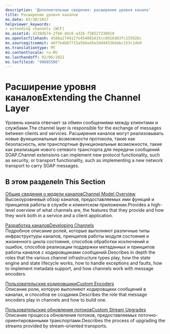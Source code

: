 ```yaml
---
description: 'Дополнительные сведения: расширение уровня канала'
title: Расширение уровня каналов
ms.date: 03/30/2017
helpviewer_keywords:
- extending channels [WCF]
ms.assetid: 4238db74-2fb6-4dc8-a326-f58527230810
ms.openlocfilehash: 4588a2749127e454801615cc8916d83fc15592bc
ms.sourcegitcommit: ddf7edb67715a5b9a45e3dd44536dabc153c1de0
ms.translationtype: MT
ms.contentlocale: ru-RU
ms.lasthandoff: 02/06/2021
ms.locfileid: "99685586"
---
```

# <a name="extending-the-channel-layer"></a><span data-ttu-id="cf5e5-103">Расширение уровня каналов</span><span class="sxs-lookup"><span data-stu-id="cf5e5-103">Extending the Channel Layer</span></span>

<span data-ttu-id="cf5e5-104">Уровень канала отвечает за обмен сообщениями между клиентами и службами.</span><span class="sxs-lookup"><span data-stu-id="cf5e5-104">The channel layer is responsible for the exchange of messages between clients and services.</span></span> <span data-ttu-id="cf5e5-105">Расширения каналов могут реализовывать новые функциональные возможности протокола, такие как безопасность, или транспортные функциональные возможности, такие как реализация нового сетевого транспорта для передачи сообщений SOAP.</span><span class="sxs-lookup"><span data-stu-id="cf5e5-105">Channel extensions can implement new protocol functionality, such as security, or transport functionality, such as implementing a new network transport to carry SOAP messages.</span></span>  
  
## <a name="in-this-section"></a><span data-ttu-id="cf5e5-106">В этом разделе</span><span class="sxs-lookup"><span data-stu-id="cf5e5-106">In This Section</span></span>  

 [<span data-ttu-id="cf5e5-107">Общие сведения о модели каналов</span><span class="sxs-lookup"><span data-stu-id="cf5e5-107">Channel Model Overview</span></span>](channel-model-overview.md)  
 <span data-ttu-id="cf5e5-108">Высокоуровневый обзор каналов, предоставляемых ими функций и принципов работы в службе и клиентском приложении.</span><span class="sxs-lookup"><span data-stu-id="cf5e5-108">Provides a high-level overview of what channels are, the features that they provide and how they work both in a service and a client application.</span></span>  
  
 [<span data-ttu-id="cf5e5-109">Разработка каналов</span><span class="sxs-lookup"><span data-stu-id="cf5e5-109">Developing Channels</span></span>](developing-channels.md)  
 <span data-ttu-id="cf5e5-110">Подробное описание ролей, которые выполняют различные типы инфраструктуры каналов, принципов работы модуля состояния и жизненного цикла состояния, способов обработки исключений и ошибок, способов реализации поддержки метаданных и принципов работы каналов с кодировщиками сообщений.</span><span class="sxs-lookup"><span data-stu-id="cf5e5-110">Describes in depth the roles that the various channel infrastructure types play, how the state engine and state lifecycle works, how to handle exceptions and faults, how to implement metadata support, and how channels work with message encoders.</span></span>  
  
 [<span data-ttu-id="cf5e5-111">Пользовательские кодировщики</span><span class="sxs-lookup"><span data-stu-id="cf5e5-111">Custom Encoders</span></span>](custom-encoders.md)  
 <span data-ttu-id="cf5e5-112">Описание роли, которую выполняют кодировщики сообщений в каналах, и способов ее создания.</span><span class="sxs-lookup"><span data-stu-id="cf5e5-112">Describes the role that message encoders play in channels and how to build one.</span></span>  
  
 [<span data-ttu-id="cf5e5-113">Пользовательские обновления потоков</span><span class="sxs-lookup"><span data-stu-id="cf5e5-113">Custom Stream Upgrades</span></span>](custom-stream-upgrades.md)  
 <span data-ttu-id="cf5e5-114">Описание процесса обновления потоков, предоставляемых поточно-ориентированными транспортами.</span><span class="sxs-lookup"><span data-stu-id="cf5e5-114">Describes the process of upgrading the streams provided by stream-oriented transports.</span></span>

